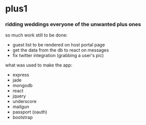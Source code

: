 # plus1
### ridding weddings everyone of the unwanted plus ones

so much work still to be done:
* guest list to be rendered on host portal page
* get the data from the db to react on messages
* fix twitter integration (grabbing a user's pic)

what was used to make the app:
* express
* jade
* mongodb
* react
* jquery
* underscore
* mailgun
* passport (oauth)
* bootstrap